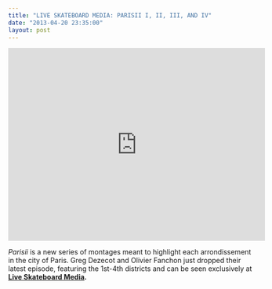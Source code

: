 ```yaml
---
title: "LIVE SKATEBOARD MEDIA: PARISII I, II, III, AND IV"
date: "2013-04-20 23:35:00"
layout: post
---
```


<p><iframe frameborder="0" height="393" src="http://player.vimeo.com/video/64450363?title=0&amp;byline=0&amp;portrait=0&amp;color=ffffff" width="524"></iframe></p>
<p><em>Parisii</em> is a new series of montages meant to highlight each arrondissement in the city of Paris. Greg Dezecot and Olivier Fanchon just dropped their latest episode, featuring the 1st-4th districts and can be seen exclusively at <strong><a href="http://liveskateboardmedia.com/en" target="_blank">Live Skateboard Media</a>. </strong><span><br/></span></p>
